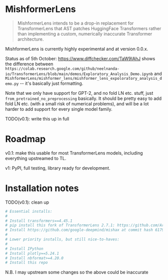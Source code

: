 # MishformerLens

> MishformerLens intends to be a drop-in replacement for TransformerLens that AST patches HuggingFace Transformers rather than implementing a custom, numerically inaccurate Transformer architecture.

MishformerLens is currently highly experimental and at version 0.0.x.

Status as of 5th October: https://www.diffchecker.com/TaW9IAhJ shows the difference between `https://colab.research.google.com/github/neelnanda-io/TransformerLens/blob/main/demos/Exploratory_Analysis_Demo.ipynb` and `MishformerLens/mishformer_lens/mishformer_lens_expoloratory_analysis_demo.py` -- it's basically just formatting.

Note that we only have support for GPT-2, and no fold LN etc. stuff, just `from_pretrained_no_preprocessing` basically. It should be pretty easy to add fold LN etc. (with a small risk of numerical problems), and will be a lot harder to add support for every single model family.

TODO(v0.1): write this up in full

# Roadmap

v0.1: make this usable for most TransformerLens models, including everything upstreamed to TL.

v1: PyPI, full testing, library ready for development.

# Installation notes

TODO(v0.1): clean up

```bash
# Essential installs:
#
# Install transformers==4.45.1
# pip install this fork of TransformerLens 2.7.1: https://github.com/ArthurConmy/TransformerLens/tree/mishformer-lens-changes  # TODO(v0.1): upstream TransformerLens changes
# Install https://github.com/google-deepmind/mishax at commit hash 617972a2f83f14b3b76288477974d95563fe5e7d
#
# Lower priority installs, but still nice-to-haves:
#
# Install IPython
# Install plotly==5.24.1
# Install nbformat>=4.20.0
# Install this repo
```

N.B. I may upstream some changes so the above could be inaccurate
